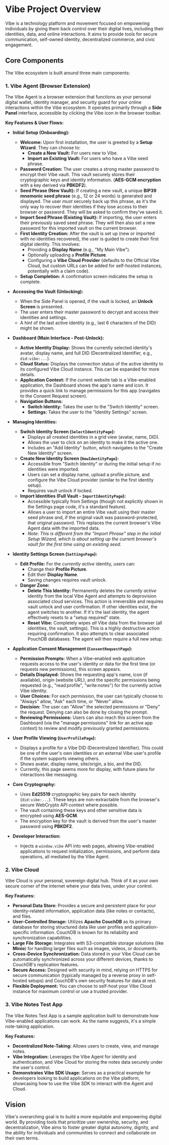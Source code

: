 # Vibe Project Overview

Vibe is a technology platform and movement focused on empowering individuals by giving them back control over their digital lives, including their identities, data, and online interactions. It aims to provide tools for secure communication, self-owned identity, decentralized commerce, and civic engagement.

## Core Components

The Vibe ecosystem is built around three main components:

### 1. Vibe Agent (Browser Extension)

The Vibe Agent is a browser extension that functions as your personal digital wallet, identity manager, and security guard for your online interactions within the Vibe ecosystem. It operates primarily through a **Side Panel** interface, accessible by clicking the Vibe icon in the browser toolbar.

**Key Features & User Flows:**

-   **Initial Setup (Onboarding):**

    -   **Welcome:** Upon first installation, the user is greeted by a **Setup Wizard**. They can choose to:
        -   **Create a New Vault:** For users new to Vibe.
        -   **Import an Existing Vault:** For users who have a Vibe seed phrase.
    -   **Password Creation:** The user creates a strong master password to encrypt their Vibe vault. This vault securely stores their cryptographic keys and identity information. (**AES-GCM encryption** with a key derived via **PBKDF2**).
    -   **Seed Phrase (New Vault):** If creating a new vault, a unique **BIP39 mnemonic seed phrase** (e.g., 12 or 24 words) is generated and displayed. The user _must_ securely back up this phrase, as it's the only way to recover their identities if they lose access to their browser or password. They will be asked to confirm they've saved it.
    -   **Import Seed Phrase (Existing Vault):** If importing, the user enters their previously saved seed phrase. They will then also set a new password for this imported vault on the current browser.
    -   **First Identity Creation:** After the vault is set up (new or imported with no identities recovered), the user is guided to create their first digital identity. This involves:
        -   Providing a **Display Name** (e.g., "My Main Vibe").
        -   Optionally uploading a **Profile Picture**.
        -   Configuring a **Vibe Cloud Provider** (defaults to the Official Vibe Cloud, but custom URLs can be added for self-hosted instances, potentially with a claim code).
    -   **Setup Completion:** A confirmation screen indicates the setup is complete.

-   **Accessing the Vault (Unlocking):**

    -   When the Side Panel is opened, if the vault is locked, an **Unlock Screen** is presented.
    -   The user enters their master password to decrypt and access their identities and settings.
    -   A hint of the last active identity (e.g., last 6 characters of the DID) might be shown.

-   **Dashboard (Main Interface - Post-Unlock):**

    -   **Active Identity Display:** Shows the currently selected identity's avatar, display name, and full DID (Decentralized Identifier, e.g., `did:vibe:...`).
    -   **Cloud Status:** Displays the connection status of the active identity to its configured Vibe Cloud instance. This can be expanded for more details.
    -   **Application Context:** If the current website tab is a Vibe-enabled application, the Dashboard shows the app's name and icon. It provides a quick link to manage permissions for this app (navigates to the Consent Request screen).
    -   **Navigation Buttons:**
        -   **Switch Identity:** Takes the user to the "Switch Identity" screen.
        -   **Settings:** Takes the user to the "Identity Settings" screen.

-   **Managing Identities:**

    -   **Switch Identity Screen (`SelectIdentityPage`):**
        -   Displays all created identities in a grid view (avatar, name, DID).
        -   Allows the user to click on an identity to make it the active one.
        -   Includes an "Add Identity" button, which navigates to the "Create New Identity" screen.
    -   **Create New Identity Screen (`NewIdentityPage`):**
        -   Accessible from "Switch Identity" or during the initial setup if no identities were imported.
        -   Users can set a display name, upload a profile picture, and configure the Vibe Cloud provider (similar to the first identity setup).
        -   Requires vault unlock if locked.
    -   **Import Identities (Full Vault - `ImportIdentityPage`):**
        -   Accessible typically from Settings (though not explicitly shown in the Settings page code, it's a standard feature).
        -   Allows a user to import an entire Vibe vault using their master seed phrase and, if the original vault was password-protected, that original password. This replaces the current browser's Vibe Agent data with the imported data.
        -   *Note: This is different from the "Import Phrase" step in the initial Setup Wizard, which is about setting up the *current* browser's vault for the first time using an existing seed.*

-   **Identity Settings Screen (`SettingsPage`):**

    -   **Edit Profile:** For the _currently active_ identity, users can:
        -   Change their **Profile Picture**.
        -   Edit their **Display Name**.
        -   Saving changes requires vault unlock.
    -   **Danger Zone:**
        -   **Delete This Identity:** Permanently deletes the _currently active_ identity from the local Vibe Agent and attempts to deprovision associated cloud services. This action is irreversible and requires vault unlock and user confirmation. If other identities exist, the agent switches to another. If it's the last identity, the agent effectively resets to a "setup required" state.
        -   **Reset Vibe:** Completely wipes _all_ Vibe data from the browser (all identities, the vault, settings). This is a highly destructive action requiring confirmation. It also attempts to clear associated PouchDB databases. The agent will then require a full new setup.

-   **Application Consent Management (`ConsentRequestPage`):**

    -   **Permission Prompts:** When a Vibe-enabled web application requests access to the user's identity or data for the first time (or requests new permissions), this screen appears.
    -   **Details Displayed:** Shows the requesting app's name, icon (if available), origin (website URL), and the specific permissions being requested (e.g., "read:profile", "write:notes") for the currently active Vibe identity.
    -   **User Choices:** For each permission, the user can typically choose to "Always" allow, "Ask" each time, or "Never" allow.
    -   **Decision:** The user can "Allow" the selected permissions or "Deny" the request. Denying can also be done by closing the prompt.
    -   **Reviewing Permissions:** Users can also reach this screen from the Dashboard (via the "manage permissions" link for an active app context) to review and modify previously granted permissions.

-   **User Profile Viewing (`UserProfilePage`):**

    -   Displays a profile for a Vibe DID (Decentralized Identifier). This could be one of the user's own identities or an external Vibe user's profile if the system supports viewing others.
    -   Shows avatar, display name, site/origin, a bio, and the DID.
    -   Currently, this page seems more for display, with future plans for interactions like messaging.

-   **Core Cryptography:**

    -   Uses **Ed25519** cryptographic key pairs for each identity (`did:vibe:...`). These keys are non-extractable from the browser's secure WebCrypto API context where possible.
    -   The vault containing these keys and other sensitive data is encrypted using **AES-GCM**.
    -   The encryption key for the vault is derived from the user's master password using **PBKDF2**.

-   **Developer Interaction:**
    -   Injects a `window.vibe` API into web pages, allowing Vibe-enabled applications to request initialization, permissions, and perform data operations, all mediated by the Vibe Agent.

### 2. Vibe Cloud

Vibe Cloud is your personal, sovereign digital hub. Think of it as your own secure corner of the internet where your data lives, under your control.

**Key Features:**

-   **Personal Data Store:** Provides a secure and persistent place for your identity-related information, application data (like notes or contacts), and files.
-   **User-Controlled Storage:** Utilizes **Apache CouchDB** as its primary database for storing structured data like user profiles and application-specific information. CouchDB is known for its reliability and synchronization capabilities.
-   **Large File Storage:** Integrates with S3-compatible storage solutions (like **Minio**) for handling larger files such as images, videos, or documents.
-   **Cross-Device Synchronization:** Data stored in your Vibe Cloud can be automatically synchronized across your different devices, thanks to CouchDB's replication features.
-   **Secure Access:** Designed with security in mind, relying on HTTPS for secure communication (typically managed by a reverse proxy in self-hosted setups) and CouchDB's own security features for data at rest.
-   **Flexible Deployment:** You can choose to self-host your Vibe Cloud instance for maximum control or use a trusted provider.

### 3. Vibe Notes Test App

The Vibe Notes Test App is a sample application built to demonstrate how Vibe-enabled applications can work. As the name suggests, it's a simple note-taking application.

**Key Features:**

-   **Decentralized Note-Taking:** Allows users to create, view, and manage notes.
-   **Vibe Integration:** Leverages the Vibe Agent for identity and authentication, and Vibe Cloud for storing the notes data securely under the user's control.
-   **Demonstrates Vibe SDK Usage:** Serves as a practical example for developers looking to build applications on the Vibe platform, showcasing how to use the Vibe SDK to interact with the Agent and Cloud.

## Vision

Vibe's overarching goal is to build a more equitable and empowering digital world. By providing tools that prioritize user ownership, security, and decentralization, Vibe aims to foster greater digital autonomy, dignity, and the ability for individuals and communities to connect and collaborate on their own terms.
